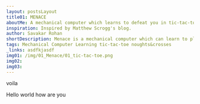 ```yaml
---
layout: postsLayout
title01: MENACE
aboutMe: A mechanical computer which learns to defeat you in tic-tac-toe
inspiration: Inspired by Matthew Scrogg's blog.
author: Savakar Rohan
shortDescription: Menace is a mechanical computer which can learn to play the classic game of tic-tac-toe and learn to make decisions in a better manner
tags: Mechanical Computer Learning tic-tac-toe noughts&crosses
_links: asdfkjasdf
img01: /img/01_Menace/01_tic-tac-toe.png
img02:
img03:
---
```


voila

Hello world how are you
